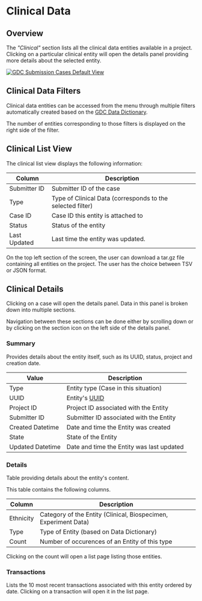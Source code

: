 # Clinical Data

## Overview

The _"Clinical"_ section lists all the clinical data entities available in a project. Clicking on a particular clinical entity will open the details panel providing more details about the selected entity.

[![GDC Submission Cases Default View](../images/GDC_Submission_Clinical_Default.png)](../images/GDC_Submission_Clinical_Default.png "Click to see the full image.")

## Clinical Data Filters

Clinical data entities can be accessed from the menu through multiple filters automatically created based on the [GDC Data Dictionary](../../Dictionary/index).

The number of entities corresponding to those filters is displayed on the right side of the filter.

## Clinical List View

The clinical list view displays the following information:

| Column       | Description                                                |
| ------------ | ---------------------------------------------------------- |
| Submitter ID | Submitter ID of the case                                   |
| Type         | Type of Clinical Data (corresponds to the selected filter) |
| Case ID      | Case ID this entity is attached to                         |
| Status       | Status of the entity                                       |
| Last Updated | Last time the entity was updated.                          |

On the top left section of the screen, the user can download a tar.gz file containing all entities on the project. The user has the choice between TSV or JSON format.

## Clinical Details

Clicking on a case will open the details panel. Data in this panel is broken down into multiple sections.

Navigation between these sections can be done either by scrolling down or by clicking on the section icon on the left side of the details panel.

### Summary

Provides details about the entity itself, such as its UUID, status, project and creation date.

| Value            | Description                                                                  |
| ---------------- | ---------------------------------------------------------------------------- |
| Type             | Entity type (Case in this situation)                                         |
| UUID             | Entity's [UUID](https://en.wikipedia.org/wiki/Universally_unique_identifier) |
| Project ID       | Project ID associated with the Entity                                        |
| Submitter ID     | Submitter ID associated with the Entity                                      |
| Created Datetime | Date and time the Entity was created                                         |
| State            | State of the Entity                                                          |
| Updated Datetime | Date and time the Entity was last updated                                    |

### Details

Table providing details about the entity's content.

This table contains the following columns.

| Column    | Description                                                     |
| --------- | --------------------------------------------------------------- |
| Ethnicity | Category of the Entity (Clinical, Biospecimen, Experiment Data) |
| Type      | Type of Entity (based on Data Dictionary)                       |
| Count     | Number of occurences of an Entity of this type                  |

Clicking on the count will open a list page listing those entities.

### Transactions

Lists the 10 most recent transactions associated with this entity ordered by date. Clicking on a transaction will open it in the list page.
